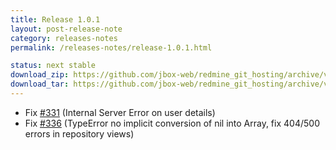 ```yaml
---
title: Release 1.0.1
layout: post-release-note
category: releases-notes
permalink: /releases-notes/release-1.0.1.html

status: next stable
download_zip: https://github.com/jbox-web/redmine_git_hosting/archive/v1.0.1.zip
download_tar: https://github.com/jbox-web/redmine_git_hosting/archive/v1.0.1.tar.gz
---
```


* Fix [#331](https://github.com/jbox-web/redmine_git_hosting/issues/331) (Internal Server Error on user details)
* Fix [#336](https://github.com/jbox-web/redmine_git_hosting/issues/336) (TypeError no implicit conversion of nil into Array, fix 404/500 errors in repository views)
